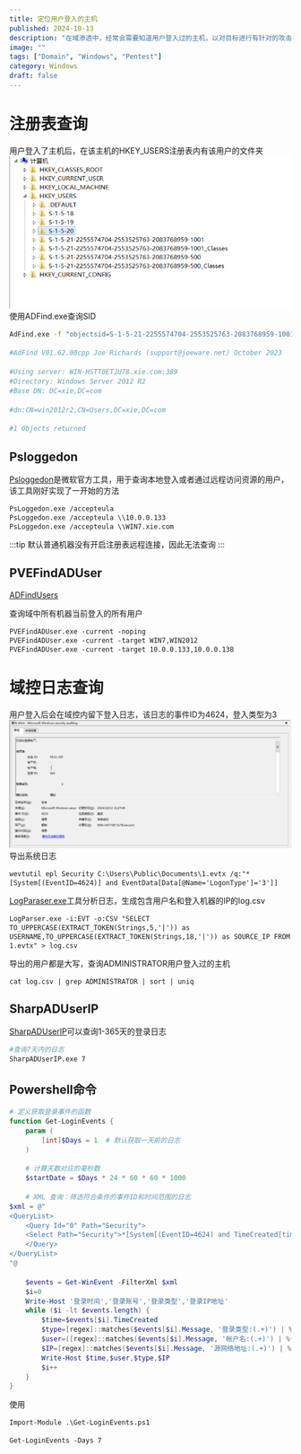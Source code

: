 ```yaml
---
title: 定位用户登入的主机
published: 2024-10-13
description: "在域渗透中，经常会需要知道用户登入过的主机，以对目标进行有针对的攻击"
image: ""
tags: ["Domain", "Windows", "Pentest"]
category: Windows
draft: false
---
```


# 注册表查询

用户登入了主机后，在该主机的HKEY_USERS注册表内有该用户的文件夹
![user](./user.png)
使用ADFind.exe查询SID
```bash
AdFind.exe -f "objectsid=S-1-5-21-2255574704-2553525763-2083768959-1001" -dn

#AdFind V01.62.00cpp Joe Richards (support@joeware.net) October 2023

#Using server: WIN-HSTT0ETJU78.xie.com:389
#Directory: Windows Server 2012 R2
#Base DN: DC=xie,DC=com

#dn:CN=win2012r2,CN=Users,DC=xie,DC=com

#1 Objects returned
```

## Psloggedon

[Psloggedon](https://learn.microsoft.com/en-us/sysinternals/downloads/psloggedon)是微软官方工具，用于查询本地登入或者通过远程访问资源的用户，该工具刚好实现了一开始的方法

```
PsLoggedon.exe /accepteula
PsLoggedon.exe /accepteula \\10.0.0.133
PsLoggedon.exe /accepteula \\WIN7.xie.com
```

:::tip
默认普通机器没有开启注册表远程连接，因此无法查询
:::

## PVEFindADUser

[ADFindUsers](https://github.com/chrisdee/Tools/tree/master/AD/ADFindUsersLoggedOn)

查询域中所有机器当前登入的所有用户

```
PVEFindADUser.exe -current -noping
PVEFindADUser.exe -current -target WIN7,WIN2012
PVEFindADUser.exe -current -target 10.0.0.133,10.0.0.138
```

# 域控日志查询

用户登入后会在域控内留下登入日志，该日志的事件ID为4624，登入类型为3
![event](./event.png)
导出系统日志
```
wevtutil epl Security C:\Users\Public\Documents\1.evtx /q:"*[System[(EventID=4624)] and EventData[Data[@Name='LogonType']='3']]
```
[LogParaser.exe](https://www.microsoft.com/en-us/download/details.aspx?id=24659)工具分析日志，生成包含用户名和登入机器的IP的log.csv
```
LogParser.exe -i:EVT -o:CSV "SELECT TO_UPPERCASE(EXTRACT_TOKEN(Strings,5,'|')) as USERNAME,TO_UPPERCASE(EXTRACT_TOKEN(Strings,18,'|')) as SOURCE_IP FROM 1.evtx" > log.csv
```
导出的用户都是大写，查询ADMINISTRATOR用户登入过的主机
```
cat log.csv | grep ADMINISTRATOR | sort | uniq
```

## SharpADUserIP
[SharpADUserIP](https://github.com/evilashz/SharpADUserIP)可以查询1-365天的登录日志

```bash
#查询7天内的日志
SharpADUserIP.exe 7
```

## Powershell命令

```powershell
# 定义获取登录事件的函数
function Get-LoginEvents {
    param (
        [int]$Days = 1  # 默认获取一天前的日志
    )

    # 计算天数对应的毫秒数
    $startDate = $Days * 24 * 60 * 60 * 1000

    # XML 查询：筛选符合条件的事件ID和时间范围的日志
$xml = @"
<QueryList>
    <Query Id="0" Path="Security">
    <Select Path="Security">*[System[(EventID=4624) and TimeCreated[timediff(@SystemTime) &lt;= $startDate]]]</Select>
    </Query>
</QueryList>
"@

    $events = Get-WinEvent -FilterXml $xml
    $i=0
    Write-Host '登录时间','登录账号','登录类型','登录IP地址'
    while ($i -lt $events.length) {
        $time=$events[$i].TimeCreated
        $type=[regex]::matches($events[$i].Message, '登录类型:(.+)') | %{$_.Groups[1].Value.Trim()}
        $user=([regex]::matches($events[$i].Message, '帐户名:(.+)') | %{$_.Groups[1].Value.Trim()})[1]
        $IP=[regex]::matches($events[$i].Message, '源网络地址:(.+)') | %{$_.Groups[1].Value.Trim()}
        Write-Host $time,$user,$type,$IP
        $i++
    }
}
```

使用

```
Import-Module .\Get-LoginEvents.ps1

Get-LoginEvents -Days 7
```